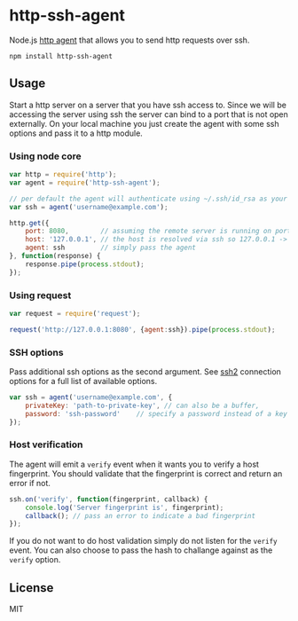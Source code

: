 # http-ssh-agent

Node.js [http agent](http://nodejs.org/api/http.html#http_class_http_agent) that allows you to send http requests over ssh.

	npm install http-ssh-agent

## Usage

Start a http server on a server that you have ssh access to. Since we will be accessing the server using ssh the server can bind to a port that is not open externally.
On your local machine you just create the agent with some ssh options and pass it to a http module.

### Using node core

``` js
var http = require('http');
var agent = require('http-ssh-agent');

// per default the agent will authenticate using ~/.ssh/id_rsa as your private key
var ssh = agent('username@example.com');

http.get({
	port: 8080,        // assuming the remote server is running on port 8080
	host: '127.0.0.1', // the host is resolved via ssh so 127.0.0.1 -> example.com
	agent: ssh         // simply pass the agent
}, function(response) {
	response.pipe(process.stdout);
});
```

### Using request

``` js
var request = require('request');

request('http://127.0.0.1:8080', {agent:ssh}).pipe(process.stdout);
```

### SSH options

Pass additional ssh options as the second argument. See [ssh2](https://github.com/mscdex/ssh2) connection options for a full list of available options.

``` js
var ssh = agent('username@example.com', {
	privateKey: 'path-to-private-key', // can also be a buffer,
	password: 'ssh-password'    // specify a password instead of a key
});
```

### Host verification

The agent will emit a `verify` event when it wants you to verify a host fingerprint.
You should validate that the fingerprint is correct and return an error if not.

``` js
ssh.on('verify', function(fingerprint, callback) {
	console.log('Server fingerprint is', fingerprint);
	callback(); // pass an error to indicate a bad fingerprint
});
```

If you do not want to do host validation simply do not listen for the `verify` event.
You can also choose to pass the hash to challange against as the `verify` option.

## License

MIT
